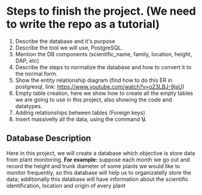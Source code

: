 # Steps to finish the project. (We need to write the repo as a tutorial)

1. Describe the database and it's purpose
2. Describe the tool we will use, PostgreSQL.
3. Mention the DB components (scientific_name, family, location, height, DAP, etc)
4. Describe the steps to normalize the database and how to convert it to the normal form. 
5. Show the entity relationship diagram (find how to do this ER in postgresql, link: https://www.youtube.com/watch?v=o23LBJ-9jsU)
6. Empty table creation, here we show how to create all the empty tables we are going to use in this project, also showing the code and datatypes.
7. Adding relationships between tables (Foreign keys)
8. Insert massivelly all the data, using the command **\i**. 

## Database Description 
Here in this project, we will create a database which objective is store data from plant monitoring. 
**For example:** suppose each month we go out and record the height and trunk diameter of some plants we would like to monitor frequently, so this database will help us to organizatelly store the data; additionally this database will have information about the scientific identification, location and origin of every plant









